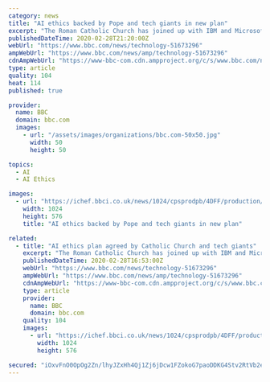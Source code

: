 ```yaml
---
category: news
title: "AI ethics backed by Pope and tech giants in new plan"
excerpt: "The Roman Catholic Church has joined up with IBM and Microsoft to work on the ethics of artificial intelligence. Leaders from the two tech giants met senior church officials in Rome, and agreed to collaborate on \"human-centred\" ways of designing AI. Microsoft president Brad Smith admitted some people may \"think of us as strange bedfellows\" at ..."
publishedDateTime: 2020-02-28T21:20:00Z
webUrl: "https://www.bbc.com/news/technology-51673296"
ampWebUrl: "https://www.bbc.com/news/amp/technology-51673296"
cdnAmpWebUrl: "https://www-bbc-com.cdn.ampproject.org/c/s/www.bbc.com/news/amp/technology-51673296"
type: article
quality: 104
heat: 114
published: true

provider:
  name: BBC
  domain: bbc.com
  images:
    - url: "/assets/images/organizations/bbc.com-50x50.jpg"
      width: 50
      height: 50

topics:
  - AI
  - AI Ethics

images:
  - url: "https://ichef.bbci.co.uk/news/1024/cpsprodpb/4DFF/production/_111076991_archbishop.gif"
    width: 1024
    height: 576
    title: "AI ethics backed by Pope and tech giants in new plan"

related:
  - title: "AI ethics plan agreed by Catholic Church and tech giants"
    excerpt: "The Roman Catholic Church has joined up with IBM and Microsoft to work on the ethics of artificial intelligence. Leaders from the two tech giants met senior church officials in Rome, and agreed to collaborate on \"human-centred\" ways of designing AI. Microsoft president Brad Smith admitted some people may \"think of us as strange bedfellows\" at ..."
    publishedDateTime: 2020-02-28T16:53:00Z
    webUrl: "https://www.bbc.com/news/technology-51673296"
    ampWebUrl: "https://www.bbc.com/news/amp/technology-51673296"
    cdnAmpWebUrl: "https://www-bbc-com.cdn.ampproject.org/c/s/www.bbc.com/news/amp/technology-51673296"
    type: article
    provider:
      name: BBC
      domain: bbc.com
    quality: 104
    images:
      - url: "https://ichef.bbci.co.uk/news/1024/cpsprodpb/4DFF/production/_111076991_archbishop.gif"
        width: 1024
        height: 576

secured: "iOxvFnO0OpOg2Zn/lhyJZxHh4Qj1Zj6jDcw1FZokoG7paoDDKG4Stv2RtVb2eMFROY1tXWcc6iIIBWIj+joMH9MZOZEzORF9ygQZEW31IvV+t39Sh7BN5dCKfPsGqj16QcS2eU8bK9cvp34pv78nQF05A4ahbeN1XTOVVxjd9R7bbpfaqv5AXWnAJ+J5idA5MfJKd25JCTwb+6cYjV/u7GX1Bx4kX+hVL3jqquTPYKzzwJ1mXu1Y4a6tbANw9smhwocq/uaDzLi7QtU3jP0ksjIhtXGZ2rBp/awp2aakfHkBdVg2JecaPtI5p7z5uDqV6Bzft8bHtJGvhTE1mxwETFcdJBhogyqrRWA/d5ph3sxoFPe/z7fVlUEhuM5MeaSVQHDbbWfBlI53XNjaV42yuEjQlWVcQc5Qvaq3uWxwXo+pQg1c09xNIXExv9AyCga2+uKLE7uelv4ngzDWAckxng1HubBGkDXvY+RrjKtvRS0=;dugknyr19b7ZpIELEHNlKQ=="
---
```


